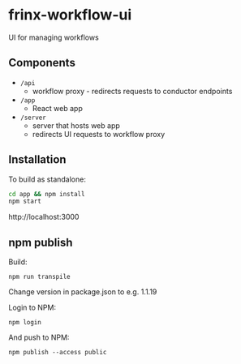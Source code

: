 # frinx-workflow-ui

UI for managing workflows

## Components

- `/api`
    - workflow proxy - redirects requests to conductor endpoints
- `/app`
    - React web app
- `/server`
    - server that hosts web app
    - redirects UI requests to workflow proxy

## Installation

To build as standalone:
```bash
cd app && npm install
npm start
```
http://localhost:3000

## npm publish

Build:
```
npm run transpile
```

Change version in package.json to e.g. 1.1.19

Login to NPM:
```
npm login
```

And push to NPM:
```
npm publish --access public
```

